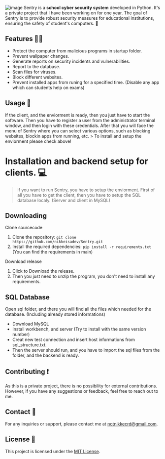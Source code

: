 ![image](https://github.com/nikkeisadev/Sentry/assets/137056695/db78c61d-6be6-434d-b573-08bc29c63726)
Sentry is a **school cyber security system** developed in Python.  It's a private project that I have been working on for one year. The goal of Sentry is to provide robust security measures for educational institutions, ensuring the safety of student's computers. 👾

## Features 🐱‍💻
- Protect the computer from malicious programs in startup folder.
- Prevent wallpaper changes.
- Generate reports on security incidents and vulnerabilities.
- Report to the database.
- Scan files for viruses.
- Block different websites.
- Prevent installed apps from runing for a specified time. (Disable any app which can students help on exams)

## Usage 📖
If the client, and the enviorment is ready, then you just have to start the software. Then you have to register a user from the administrator terminal window, and then login with these credentials.
After that you will face the menu of Sentry where you can select various options, such as blocking websites, blockin apps from running, etc. > To install and setup the enviorment please check above!

# Installation and backend setup for clients. 💻
> If you want to run Sentry, you have to setup the enviorment. First of all you have to get the client, then you have to setup the SQL database localy. (Server and client in MySQL)
## Downloading
Clone sourcecode
1. Clone the repository: `git clone https://github.com/nikkeisadev/Sentry.git`
2. Install the required dependencies: `pip install -r requirements.txt` (You can find the requirements in main)

Download release
1. Click to Download the release.
2. Then you just need to unzip the program, you don't need to install any requirements.
## SQL Database
Open sql folder, and there you will find all the files which needed for the database. (Including already stored informations) 
- Download MySQL
- Install workbench, and server (Try to install with the same version number)
- Creat new test connection and insert host informations from sql_structure.txt.
- Then the server should run, and you have to import the sql files from the folder, and the backend is ready.
  
## Contributing ❗
As this is a private project, there is no possibility for external contributions. However, if you have any suggestions or feedback, feel free to reach out to me.

## Contact 📨
For any inquiries or support, please contact me at [notnikkecrd@gmail.com](mailto:notnikkecrd@gmail.com).

## License 📜
This project is licensed under the [MIT License](LICENSE).
